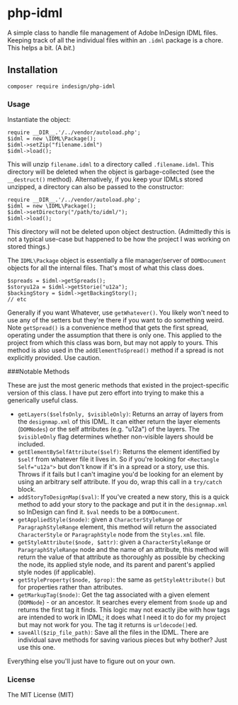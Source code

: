 # php-idml

A simple class to handle file management of Adobe InDesign IDML files. Keeping track of all the individual files within
an `.idml` package is a chore. This helps a bit. (A *bit*.)

## Installation

    composer require indesign/php-idml

### Usage

Instantiate the object:

    require __DIR__.'/../vendor/autoload.php';
    $idml = new \IDML\Package();
    $idml->setZip("filename.idml")
    $idml->load();

This will unzip `filename.idml` to a directory called `.filename.idml`. This directory will be deleted when the object
is garbage-collected (see the `__destruct()` method). Alternatively, if you keep your IDMLs stored unzipped, a directory
can also be passed to the constructor:

    require __DIR__.'/../vendor/autoload.php';
    $idml = new \IDML\Package();
    $idml->setDirectory("/path/to/idml/");
    $idml->load();

This directory will not be deleted upon object destruction. (Admittedly this is not a typical use-case but happened to
be how the project I was working on stored things.)

The `IDML\Package` object is essentially a file manager/server of `DOMDocument` objects for all the internal files.
That's most of what this class does.

    $spreads = $idml->getSpreads();
    $storyu12a = $idml->getStorie("u12a");
    $backingStory = $idml->getBackingStory();
    // etc

Generally if you want Whatever, use `getWhatever()`. You likely won't need to use any of the setters but they're there
if you want to do something weird. Note `getSpread()` is a convenience method that gets the first spread, operating
under the assumption that there is only one. This applied to the project from which this class was born, but may not
apply to yours. This method is also used in the `addElementToSpread()` method if a spread is not explicitly provided.
Use caution.

###Notable Methods

These are just the most generic methods that existed in the project-specific version of this class. I have put zero
effort into trying to make this a generically useful class.

- `getLayers($selfsOnly, $visibleOnly)`: Returns an array of layers from the `designmap.xml` of this IDML. It can either
  return the layer elements (`DOMNodes`) or the self attributes (e.g. "u12a") of the layers. The `$visibleOnly` flag
  determines whether non-visible layers should be included.
- `getElementBySelfAttribute($self)`: Returns the element identified by `$self` from whatever file it lives in. So if
  you're looking for `<Rectangle Self="u12a">` but don't know if it's in a spread or a story, use this. Throws if
  it fails but I can't imagine you'd be looking for an element by using an arbitrary self attribute. If you do, wrap
  this call in a `try/catch` block.
- `addStoryToDesignMap($val)`: If you've created a new story, this is a quick method to add your story to the package
  and put it in the `designmap.xml` so InDesign can find it. `$val` needs to be a `DOMDocument`.
- `getAppliedStyle($node)`: given a `CharacterStyleRange` or `ParagraphStyleRange` element, this method will return the
  associated `CharacterStyle` or `ParagraphStyle` node from the `Styles.xml` file.
- `getStyleAttribute($node, $attr)`: given a `CharacterStyleRange` or `ParagraphStyleRange` node and the name of an
  attribute, this method will return the value of that attribute as thoroughly as possible by checking the node, its
  applied style node, and its parent and parent's applied style nodes (if applicable).
- `getStyleProperty($node, $prop)`: the same as `getStyleAttribute()` but for properties rather than attributes.
- `getMarkupTag($node)`: Get the tag associated with a given element (`DOMNode`) - or an ancestor. It searches every
  element from `$node` up and returns the first tag it finds. This logic may not exactly jibe with how tags are intended
  to work in IDML; it does what I need it to do for my project but may not work for you. The tag it returns is
  `urldecode()`ed.
- `saveAll($zip_file_path)`: Save all the files in the IDML. There are individual save methods for saving various pieces but why
  bother? Just use this one.

Everything else you'll just have to figure out on your own.

### License

The MIT License (MIT)
